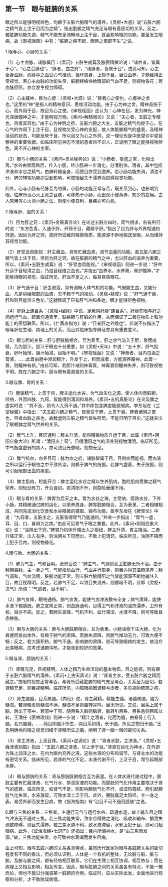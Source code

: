 ## 第一节　眼与脏腑的关系

眼之所以能够明视辨色，均赖于五脏六腑精气的濡养。《灵枢•大惑》说“五脏六腑之精气皆上注于目而为之精”。指出脏腑之精气充足与眼有着密切的关系。反之，若脏腑功能失调，精气不能充足流畅地上注于目，就会影响眼的功能，甚至发生眼病，故《审视瑶函》中有：“脏腑之疾不起，眼目之患即不生”之说。

1.眼与心、小肠的关系：

（1）心主血脉，诸脉属目：《素问》五脏生成篇及脉要精微论说：“诸血者，皆属于心”，“心之合脉也”，“脉者，血之府”，“诸脉者，皆属于目”。由此可知，心主全身血脉，而脉中之血受心气推动，循环周身，上输于目。目受血养，才能维持正常视觉。若心主血脉的功能失常，脏腑经络供给眼部的气血不足，则视物昏花；若血脉瘀阻，亦会发生视力障碍。

（2）心主藏神，目为心使：《灵枢•大惑》说：“目者心之使也，心者神之舍也。”这里的“神”是指人的精神意识、思维活动功能。由于心为神之舍，精神虽统于心，而外用于目，故目为心之使。《审视瑶函》还认为：心神在目，发为神光，神光深居瞳神之中，才能明视万物。《素问•解精微论》又说：“夫心者，五脏之专精也，目者其窍也。”由于心为神明之府，五脏六腑之大主，五脏之精气均授于心，在心气的作用下上注于目，且视物又受心神的支配，故人体脏腑精气的盛衰，及精神活动的状态，均能反映于目，所以目又为心之外窍。这一理论也是中医望诊中望目察神的重要依据。如临床所见神志不清的患者目不识人，正说明了眼之能够视物辨色，离不开心神的主宰。

（3）眼与小肠的关系：《素问•灵兰秘典论》说：“小肠者，受盛之官，化物出焉。”水谷由胃腐熟后，传入小肠，经小肠进一步消化，分清别浊。清者，其中包括津液和水谷之精气，由脾转输全身，而使目亦受到滋养。若小肠功能失调，清浊不分，脾的转输功能亦受到影响，可使眼目失于濡养而妨碍视觉功能。

此外，心与小肠有经脉互为络属，小肠的功能正常与否，既关系到心，也影响到眼。临床所见心火上炎之目疾，可移热于小肠，而出现小便黄赤、短少的症候。古人常用泻心火清小肠之法，则使小便自利，目疾亦可向愈。

2.眼与肝、胆的关系：

（1）目为肝之窍：《素问•金匮真言论》在论述五脏应四时，同气相求，各有所归时说：“东方色青，入通于肝，开窍于目，藏精于肝。”指出了目为肝与外界相通的窍道。因目为肝之窍，故肝所受藏的精微物质，能源源不断地输送至眼，从而维持其视觉功能。

（2）肝受血而能视：肝主藏血，具有贮藏血液，调节血量的功能。虽五脏六腑之精气皆上注于目，但目为肝之窍，故在脏腑的精气之中，尤以肝血的滋养为重要。所以，《素问•五脏生成篇》说：“肝受血而能视。”《审视瑶函》则进一步说：“肝中升运于目轻清之血，乃滋目经络之血也。”并指出“血养水，水养膏，膏护瞳神，”才能维持眼的视觉。临证所见，肝血不足之人，每易目昏眼花。

（3）肝气通于目：肝主疏泄，具有调畅人体气机的功能。气既能生血，又能行血，凡是供给眼部的血液，无不赖于气的推动。《灵枢•脉度》说：“肝气通于目，肝和则目能辨五色矣。”这就强调了只有肝气冲和条达，眼才能够辨色视物。

（4）肝脉上连目系：《灵枢•经脉》中说，足厥阴肝脉“连目系”。肝脉在眼与肝之间运行气血，起着沟通表里，联络眼与肝脏的作用，从而保证了二者在物质上和功能上的密切联系。所以，《仁斋直指方》说：“目者肝之外候也”。此说不仅指出了眼与肝在生理、病理上的关系，而且对临床指导辨证亦具有重要意义。

（5）眼与胆的关系：肝与胆脏腑相合，互为表里。肝之余气溢入于胆，聚而成精，乃为胆汁。胆汁于眼也十分重要，如《灵枢•天年》中说：“五十岁，肝气始衰，肝叶始薄，胆汁始减，目始不明。”《审视瑶函》又说：“神膏者，目内包涵之膏液，……此膏由胆中渗润精汁，升发于上，积而成者，方能涵养瞳神。此膏一衰，则瞳神有损。”由此可知，若胆汁减则神膏衰，神膏衰则瞳神失养，则可致视物不明。故在六腑之中，胆与眼有着直接的关系。

3.眼与脾、胃的关系：

（1）脾输精气，上贯于目，脾主运化水谷，为气血生化之源，使人体内而脏腑、经络，外而四肢、九窍，皆能得到濡润和滋养。《素问•五机真脏论》在论及脾之虚实时说：“其不及，则令人九窍不通。”其中即包含脾虚能致眼病。李东垣在《兰室秘藏》中指出：“夫五脏六腑之精气，皆禀受于脾，上贯于目。脾者诸阴之首也，目者血脉之宗也，故脾虚则五脏之精气皆失所司，不能归明于目矣。”这就突出了眼赖脾之精气供养的关系。

（2）脾气上升，目窍通利：脾主升清，能将精微物质升运于目，此属《素问•阴阳应象大论》所谓：“清阳出上窍”。目得清阳之气的温养则视物清明。临证所见，中气极度虚弱的病人，亦可致目光昏暗，视物无见。

（3）脾气统血，血养目窍：脉为血之府，诸脉皆属于目，目得血而能视。而血液之所以运行于眼络之中不致外溢，则赖于脾气的统摄。若脾气虚衰，失于统摄，则可引起眼部出血的疾患。

（4）脾主肌肉，睑能开合：脾主运化水谷之精以生养肌肉，胞睑肌肉受脾之精气荣养，则轻劲有力，开合自如。若清阳不升，则胞睑垂缓不用。

（5）眼与胃的关系：脾胃为后天之本。胃为水谷之海，主受纳、腐熟水谷，下传小肠，其精微通过脾的运化，以荣养周身。脾胃脏腑相合，互为表里，二者相辅相成，共同完成消化饮食和水谷精微的摄取、输布功能。故李东垣在《脾胃论》中说：“九窍者，五脏主之，五脏皆得胃气乃能通利。”并进一步指出：“胃气一虚，耳、目、口、鼻俱为之病。”由此可见胃气于眼之重要。此外，《素问•阴阳应象大论》说：“浊阴出下窍。”脾胃乃机体升降出入之枢纽，脾主升清，胃主降浊。二者升降正常，出入有序，则浊阴从下窍而出，不致上犯清窍。临床所见，浊阴不降而上犯于目内，则视物昏花。

4.眼与肺、大肠的关系：

（1）肺为气主，气和目明。张景岳说：“肺主气，气调则营卫脏腑无所不治。由于肺朝百脉，主一身之气，气能推动血行，气血并行周身，则目亦得其温煦濡养；肺气调和，气血流畅，脏腑功能正常，则五脏六腑精阳之气皆能源源不断地输注入目，故目视精明。反之，若肺气不足，以致目失温养，则昏暗不明，此即《灵枢•决气》所谓：“气脱者，目不明”。

（2）肺气宣降，眼络通畅。肺气宣发，能使气血津液敷布全身；肺气肃降，能使水液下输膀胱。肺之宣降正常，则血脉通利，目得卫气和津液的温煦濡养，卫外有权，目亦不病。反之，若肺失宣降，气机不利，血行滞涩，水液不降，则可导致目赤肿胀。

（3）眼与大肠的关系：肺与大肠脏腑相合，互为表里。小肠浊物下注大肠，化为粪便而排出体外，有赖于肺气的肃降。若肺失肃降，则腑气推动无力，可致大便不畅；反之，若大肠积热，腑气不通，影响肺的肃降，则可导致眼病的发生。故治疗此类眼病，应考虑通腑泻热，才能收到较好的效果。

5.眼与肾、膀胱的关系：

（1）肾精充足，目视精明。人体之精乃生命活动的基本物质。目之能视，则有赖于五脏六腑精气的濡养。《素问•上古天真论》说：“肾者主水，受五脏六腑之精而藏之。”故眼的视觉正常与否，与肾所受藏脏腑的精气充足与否，关系至为密切。若肾精充足，则目视精明。临床所见，内障眼病因肾精亏虚者，多见视物䀮䀮之症。

（2）肾生脑髓，目系属脑。《内经》说，肾主藏精，精能生髓，诸髓属脑，脑为髓海。若肾精虚则髓海不满，髓海不足则脑转耳鸣，目无所见。又说，目系上属于脑，后出于项中，若邪中于项，随目系入脑则脑转，脑转引目系，目系急则目眩以转。王清任《医林改错》则进一步说：“精汁之清者，化而为髓，由脊骨上行入脑，名曰脑髓，……两目即脑汁所生，两目系如线，长于脑，所见之物归于脑。”王氏明确地将眼之视觉归结于肾精所生之脑，阐明了肾一脑一眼的密切关系。

（3）肾主津液，上润目珠。《素问•逆调论》说：“肾者水脏，主津液。”《灵枢•五癃津液别篇》指出：“五脏六腑之津液，尽上渗于目。”津液在目化为神水，在外即为珠上润泽之水，在内为眼内充养之液。这些水液的分布和调节，与肾主水的功能有密切关系。临床所见，若肾的气化不足，水液代谢不行，上泛于目，常引起眼部水肿。

（4）眼与膀胱的关系：肾与膀胱脏腑相合互为表里。在人体水液代谢过程中，膀胱主要有贮藏津液、化气行水、排泄尿液的功能。而膀胱的气化作用主要取决于肾气的盛衰。临床所见，如肾气不足，则影响膀胱气化不行，或湿热蕴结，而引起膀胱气化失常，水液潴留，可致水湿上泛于目。此外，膀胱属足太阳经，主一身之表，易受外邪而发生目病，故《银海指南》有“治目不可不细究膀胱”之说。

6.眼与三焦的关系：三焦者，主通行元气与运行水谷、疏通水道，故上输入目之精气津液无不通过三焦。若三焦功能失常，致水谷精微之消化、吸收和输布、排泄失调或障碍，则目失濡养。若三焦水道不利，致水液滞留，水邪上犯于目，则可引起眼病。此外，《证治准绳•七窍门》还指出：目内所涵神水，是“由三焦而发源。”故，三焦功能失常，亦可致神水衰竭而发生目病。

由上可知，眼与五脏六腑的关系各具特点，虽然历代医家对眼与各脏腑关系的密切程度有不同的看法，但必须认识到，人体是一个有机的整体，无论脏与脏、脏与腑，及腑与腑之间，都有经络相互联系，它们在生理上相互协调，相互依存；而在病理上又相互影响，相互传变。因此，眼与脏腑之间的关系虽各有特点，不能一概而论，但也不能过分强调某一脏腑的作用。临证时，应从实际出发，全面地进行观察和分析，才不致贻误病情。
